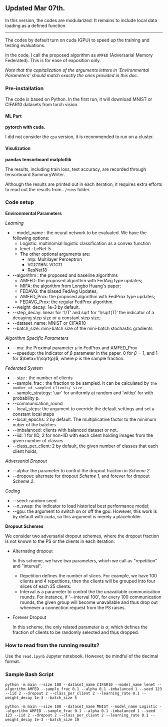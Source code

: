 ## Updated Mar 07th.

In this version, the codes are modularized. It remains to include local data loading as a defined function.

---

The codes by default turn on cuda (GPU) to speed up the training and testing evaluations.

In the code, I call the proposed algorithm as ``AMFED`` (Adversarial Memory Federated). This is for ease of exposition only. 

*Note that the capitalization of the arguments letters in 'Environmental Parameters' should match exactly the ones provided in this doc.*

### Pre-installation
The code is based on Python. In the first run, it will download MNIST or CIFAR10 datasets from torch vision. 
#### ML Part
**pytorch with cuda.**

I did not consider the ``cpu`` version, it is recommended to run on a cluster.

#### Visulization
**pandas**
**tensorboard**
**matplotlib**

The results, including train loss, test accuracy, are recorded through tensorboard SummaryWriter.

Although the results are printed out in each iteration, it requires extra efforts to read out the results from ``./runs`` folder.


### Code setup

**Environmental Parameters**

*Learning*

* --model_name : the neural network to be evaluated. We have the following options: 
  * Logistic: multinomial logistic classification as a convex function
  * lenet : LeNet-5
  * The other optional arguments are: 
    * mlp: Multilayer Perceptron
    * VGG11BN: VGG11
    * ResNet18
* --algorithm : the proposed and baseline algorithms
  * AMFED: the proposed algorithm with FedAvg type updates;
  * MIFA: the algorithm from Longbo Huang's paper;
  * FEDAVG: the biased FedAvg Updates;
  * AMFED_Prox: the proposed algorithm with FedProx type updates;
  * FEDAVG_Prox: the regular FedProx algorithm.
* --weight_decay: 1e-3 by default.
* --step_decay: linear for '1/T' and sqrt for '1/sqrt(T)' the indicator of a decaying step size or a constant step size;
* --dataset_name: MNIST or CIFAR10
* --batch_size: mini-batch size of the mini-batch stochastic gradients

*Algorithm Specific Parameters*

* --mu: the Proximal parameter $\mu$ in FedProx and AMFED_Prox
* --speedup: the indicator of $\beta$ parameter in the paper. $0$ for $\beta=1$, and $1$ for $\beta=1/\sqrt{p}$, where $p$ is the sample fraction.

*Federated System*

* --size : the number of clients
* --sample_frac : the fraction to be sampled. It can be calculated by ``the number of sampled clients/ size``
* --sample_strategy: 'uar' for uniformly at random and 'withp' for with probability p.
* --communication_round
* --local_steps: the argument to override the default settings and set a constant local steps
* --local_epochs: 2 by default. The multiplicative factor to the minimum nuber of the batches.
* --imbalanced: clients with balanced dataset or not.
* --iid: 1 for IID, 2 for non-IID with each client holding images from the given number of classes
* --class_per_client: 2 by default, the given number of classes that each client holds;

*Adversarial Dropout*

* --alpha: the parameter to control the dropout fraction in *Scheme 2*.
* --dropout: alternate for dropout *Scheme 1*, and forever for dropout *Scheme 2*.

*Coding*

* --seed: random seed
* --n_swap: the indicator to load historical best performance model;
* --gpu: the argument to switch on or off the gpu. However, this work is by default with cuda, so this argument is merely a placeholder.



**Dropout Schemes**

We consider two adversarial dropout schemes, where the dropout fraction is not known to the PS or the clients in each iteration:

* Alternating dropout

  In this scheme, we have two parameters, which we call as "repetition" and "interval".

  * Repetition defines the number of slices. For example, we have 100 clients and 4 repetitions, then the clients will be grouped into four slices of each 25 clients.
  * Interval is a parameter to control the the unavailable communication rounds. For instance, if '--interval 100', for every 100 communication rounds, the given group will become unavailable and thus drop out whenever a connection request from the PS raises.

* Forever Dropout

  In this scheme, the only related parameter is $\alpha$, which defines the fraction of clients to be randomly selected and thus dropped.
  


### How to read from the running results?

Use the ``read.ipynb`` Jupyter notebook. 
However, be mindful of the decimal format.

### Sample Bash Script
``python -m main --size 100 --dataset_name CIFAR10 --model_name lenet --algorithm AMFED --sample_frac 0.1 --alpha 0.1 -imbalanced 1 --seed 123 --iid 2 --dropout 2 --class_per_client 2 --learning_rate 0.1 --weight_decay 1e-3 --batch_size 5 ``

``python -m main --size 100 --dataset_name MNIST --model_name Logistic --algorithm AMFED --sample_frac 0.1 --alpha 0.1 -imbalanced 1 --seed 123 --iid 2 --dropout 2 --class_per_client 2 --learning_rate 0.1 --weight_decay 1e-3 --batch_size 10 ``
